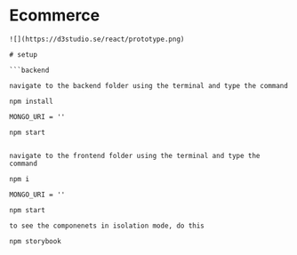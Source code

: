 # Ecommerce

```
![](https://d3studio.se/react/prototype.png)

# setup

```backend

navigate to the backend folder using the terminal and type the command

npm install

MONGO_URI = ''

npm start

```

```frontend

navigate to the frontend folder using the terminal and type the command

npm i

MONGO_URI = ''

npm start

to see the componenets in isolation mode, do this

npm storybook
```
